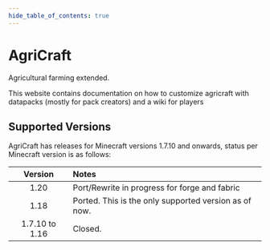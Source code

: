 ```yaml
---
hide_table_of_contents: true
---
```


# AgriCraft

Agricultural farming extended.

This website contains documentation on how to customize agricraft with datapacks (mostly for pack creators) and a wiki for players


## Supported Versions

AgriCraft has releases for Minecraft versions 1.7.10 and onwards, status per Minecraft version is as follows:

|    Version     | Notes                                                 |
|:--------------:|:------------------------------------------------------|
|      1.20      | Port/Rewrite in progress for forge and fabric         |
|      1.18      | Ported. This is the only supported version as of now. |
| 1.7.10 to 1.16 | Closed.                                               |
